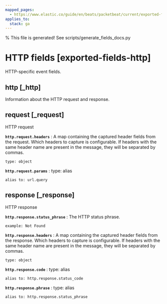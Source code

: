 ```yaml
---
mapped_pages:
  - https://www.elastic.co/guide/en/beats/packetbeat/current/exported-fields-http.html
applies_to:
  stack: ga
---
```


% This file is generated! See scripts/generate_fields_docs.py

# HTTP fields [exported-fields-http]

HTTP-specific event fields.

## http [_http]

Information about the HTTP request and response.

## request [_request]

HTTP request

**`http.request.headers`**
:   A map containing the captured header fields from the request. Which headers to capture is configurable. If headers with the same header name are present in the message, they will be separated by commas.

    type: object


**`http.request.params`**
:   type: alias

    alias to: url.query


## response [_response]

HTTP response

**`http.response.status_phrase`**
:   The HTTP status phrase.

    example: Not Found


**`http.response.headers`**
:   A map containing the captured header fields from the response. Which headers to capture is configurable. If headers with the same header name are present in the message, they will be separated by commas.

    type: object


**`http.response.code`**
:   type: alias

    alias to: http.response.status_code


**`http.response.phrase`**
:   type: alias

    alias to: http.response.status_phrase


